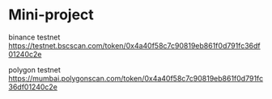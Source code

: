 # Mini-project

binance testnet https://testnet.bscscan.com/token/0x4a40f58c7c90819eb861f0d791fc36df01240c2e

polygon testnet https://mumbai.polygonscan.com/token/0x4a40f58c7c90819eb861f0d791fc36df01240c2e
